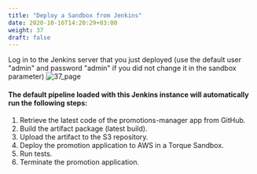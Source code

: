 ```yaml
---
title: "Deploy a Sandbox from Jenkins"
date: 2020-10-16T14:20:29+03:00
weight: 37
draft: false
---
```

Log in to the Jenkins server that you just deployed (use the default user "admin" and password "admin" if you did not change it in the sandbox parameter)
 ![37_page](/images/module3/37_page.png)
 
#### The default pipeline loaded with this Jenkins instance will automatically run the following steps:

1. Retrieve the latest code of the promotions-manager app from GitHub.
2. Build the artifact package (latest build).
3. Upload the artifact to the S3 repository.
4. Deploy the promotion application to AWS in a Torque Sandbox.
5. Run tests.
6. Terminate the promotion application.

